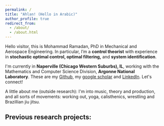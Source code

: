 ```yaml
---
permalink: /
title: "Ahlan! (Hello in Arabic)"
author_profile: true
redirect_from: 
  - /about/
  - /about.html
---
```

Hello visitor, this is Mohammad Ramadan, PhD in Mechanical and Aerospace Engineering. In particular, I’m a **control theorist** with experience in **stochastic optimal control, optimal filtering,** and **system identification**.

I'm currently in **Naperville (Chicago Western Suburbs), IL**, working with the Mathematics and Computer Science Division, **Argonne National Laboratory**. These are my [Github](https://github.com/msramada), my [google scholar](https://scholar.google.com/citations?user=h7pE-VcAAAAJ&hl=en) and [LinkedIn](https://www.linkedin.com/in/msramada1/). Let's connect!

A little about me (outside research):
I'm into music, theory and production, and all sorts of movements: working out, yoga, calisthenics, wrestling and Brazillian jiu jitsu.

## Previous research projects:
